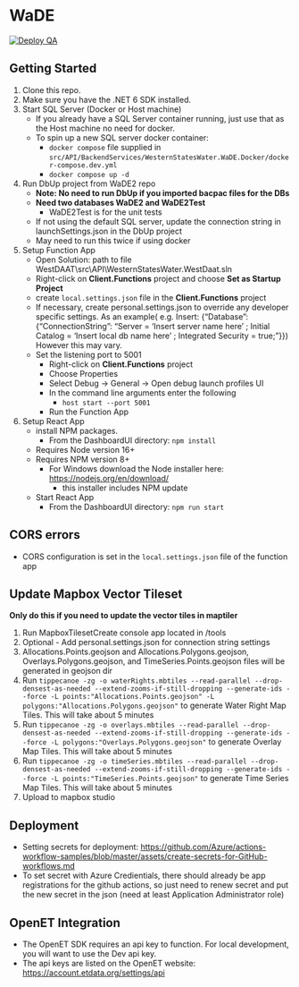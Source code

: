 # WaDE
[![Deploy QA](https://github.com/WSWCWaterDataExchange/WestDAAT/actions/workflows/on-merge-develop.yml/badge.svg)](https://github.com/WSWCWaterDataExchange/WestDAAT/actions/workflows/on-merge-develop.yml)

## Getting Started

1. Clone this repo.
2. Make sure you have the .NET 6 SDK installed.
3. Start SQL Server (Docker or Host machine)
   - If you already have a SQL Server container running, just use that as the Host machine no need for docker. 
   - To spin up a new SQL server docker container:
      - `docker compose` file supplied in `src/API/BackendServices/WesternStatesWater.WaDE.Docker/docker-compose.dev.yml`
      - `docker compose up -d`
4. Run DbUp project from WaDE2 repo 
   - **Note: No need to run DbUp if you imported bacpac files for the DBs** 
   - **Need two databases WaDE2 and WaDE2Test**
      - WaDE2Test is for the unit tests
   - If not using the default SQL server, update the connection string in launchSettings.json in the DbUp project
   - May need to run this twice if using docker
5. Setup Function App
   - Open Solution: path to file WestDAAT\src\API\WesternStatesWater.WestDaat.sln
   - Right-click on **Client.Functions** project and choose **Set as Startup Project**
   - create `local.settings.json` file in the **Client.Functions** project
   - If necessary, create personal.settings.json to override any developer specific settings. As an example( e.g. Insert: {“Database”:{“ConnectionString”: “Server = ‘Insert server name here’ ; Initial Catalog = ‘Insert local db name here’ ; Integrated Security = true;”}}) However this may vary. 
   - Set the listening port to 5001
      - Right-click on **Client.Functions** project
      - Choose Properties
      - Select Debug -> General -> Open debug launch profiles UI
      - In the command line arguments enter the following
         - `host start --port 5001`
      - Run the Function App
6. Setup React App
   - install NPM packages.
      - From the DashboardUI directory: `npm install`
   - Requires Node version 16+
   - Requires NPM version 8+
      - For Windows download the Node installer here: https://nodejs.org/en/download/
         - this installer includes NPM update
   - Start React App
     - From the DashboardUI directory: `npm run start`
   

## CORS errors
  - CORS configuration is set in the `local.settings.json` file of the function app


## Update Mapbox Vector Tileset

**Only do this if you need to update the vector tiles in maptiler**

1. Run MapboxTilesetCreate console app located in /tools
2. Optional - Add personal.settings.json for connection string settings
3. Allocations.Points.geojson and Allocations.Polygons.geojson, Overlays.Polygons.geojson, and TimeSeries.Points.geojson files will be generated in geojson dir
4. Run `tippecanoe -zg -o waterRights.mbtiles --read-parallel --drop-densest-as-needed --extend-zooms-if-still-dropping --generate-ids --force -L points:"Allocations.Points.geojson" -L polygons:"Allocations.Polygons.geojson"` to generate Water Right Map Tiles. This will take about 5 minutes
5. Run `tippecanoe -zg -o overlays.mbtiles --read-parallel --drop-densest-as-needed --extend-zooms-if-still-dropping --generate-ids --force -L polygons:"Overlays.Polygons.geojson"` to generate Overlay Map Tiles. This will take about 5 minutes
6. Run `tippecanoe -zg -o timeSeries.mbtiles --read-parallel --drop-densest-as-needed --extend-zooms-if-still-dropping --generate-ids --force -L points:"TimeSeries.Points.geojson"` to generate Time Series Map Tiles. This will take about 5 minutes
7. Upload to mapbox studio


## Deployment
- Setting secrets for deployment: https://github.com/Azure/actions-workflow-samples/blob/master/assets/create-secrets-for-GitHub-workflows.md
- To set secret with Azure Credientials, there should already be app registrations for the github actions, so just need to renew secret and put the new secret in the json (need at least Application Administrator role)

## OpenET Integration
- The OpenET SDK requires an api key to function. For local development, you will want to use the Dev api key.
- The api keys are listed on the OpenET website: https://account.etdata.org/settings/api
